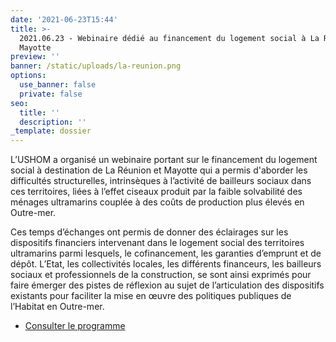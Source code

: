 ```yaml
---
date: '2021-06-23T15:44'
title: >-
  2021.06.23 - Webinaire dédié au financement du logement social à La Réunion et
  Mayotte
preview: ''
banner: /static/uploads/la-reunion.png
options:
  use_banner: false
  private: false
seo:
  title: ''
  description: ''
_template: dossier
---
```


L’USHOM a organisé un webinaire portant sur le financement du logement social à destination de La Réunion et Mayotte qui a permis d'aborder les difficultés structurelles, intrinsèques à l’activité de bailleurs sociaux dans ces territoires, liées à l’effet ciseaux produit par la faible solvabilité des ménages ultramarins couplée à des coûts de production plus élevés en Outre-mer.

Ces temps d’échanges ont permis de donner des éclairages sur les dispositifs financiers intervenant dans le logement social des territoires ultramarins parmi lesquels, le cofinancement, les garanties d’emprunt et de dépôt. L’Etat, les collectivités locales, les différents financeurs, les bailleurs sociaux et professionnels de la construction, se sont ainsi exprimés pour faire émerger des pistes de réflexion au sujet de l’articulation des dispositifs existants pour faciliter la mise en œuvre des politiques publiques de l’Habitat en Outre-mer. 

* [Consulter le programme ](/static/uploads/site-la-reunion-programme-heure-de-paris-webinaire-financement-du-logement-social.pdf)
